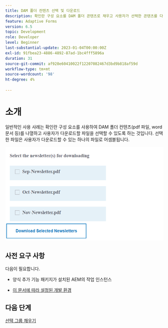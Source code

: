 ```yaml
---
title: DAM 폴더 컨텐츠 선택 및 다운로드
description: 확인란 구성 요소를 DAM 폴더 콘텐츠로 채우고 사용자가 선택한 콘텐츠를 다운로드할 수 있도록 하는 튜토리얼입니다.
feature: Adaptive Forms
version: 6.5
topic: Development
role: Developer
level: Beginner
last-substantial-update: 2023-01-04T00:00:00Z
exl-id: 91fbea23-4886-4892-87ad-1bc4fff5896a
duration: 31
source-git-commit: af928e60410022f12207082467d3bd9b818af59d
workflow-type: tm+mt
source-wordcount: '98'
ht-degree: 4%

---
```


# 소개

일반적인 사용 사례는 확인란 구성 요소를 사용하여 DAM 폴더 컨텐츠(pdf 파일, word 문서 등)를 나열하고 사용자가 다운로드할 파일을 선택할 수 있도록 하는 것입니다. 선택한 파일은 사용자가 다운로드할 수 있는 하나의 파일로 어셈블됩니다.

![사용 사례](assets/newsletters-download1.png)

## 사전 요구 사항

다음이 필요합니다.

* 양식 추가 기능 패키지가 설치된 AEM의 작업 인스턴스

* [이 문서에 따라 설정된 개발 환경](https://experienceleague.adobe.com/docs/experience-manager-learn/forms/creating-your-first-osgi-bundle/create-your-first-osgi-bundle.html)

## 다음 단계

[선택 그룹 채우기](./populating-choice-group-with-dam-folder-content.md)
